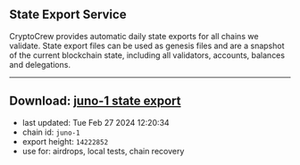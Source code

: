 ## State Export Service
CryptoCrew provides automatic daily state exports for all chains we validate. State export files can be used as genesis files and are a snapshot of the current blockchain state, including all validators, accounts, balances and delegations.

---
**Download: [juno-1 state export](https://dl-eu2.ccvalidators.com/SERVICE/juno/juno-1_export_14222852.json)**
---

- last updated: Tue Feb 27 2024 12:20:34
- chain id: `juno-1`
- export height: `14222852`
- use for: airdrops, local tests, chain recovery
